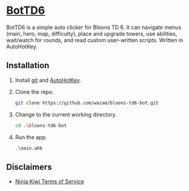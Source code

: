 # [BotTD6](https://github.com/wazam/bloons-td6-bot)

BotTD6 is a simple auto clicker for Bloons TD 6. It can navigate menus (main, hero, map, difficulty), place and upgrade towers, use abilities, wait/watch for rounds, and read custom user-written scripts. Written in AutoHotKey.

## Installation

1. Install [git](https://git-scm.com/downloads) and [AutoHotKey](https://github.com/AutoHotkey/AutoHotkey/releases).
2. Clone the repo.

    ```sh
    git clone https://github.com/wazam/bloons-td6-bot.git
    ```

3. Change to the current working directory.

    ```sh
    cd .\bloons-td6-bot
    ```

4. Run the app.

    ```sh
    .\main.ahk
    ```

## Disclaimers

- [Ninja Kiwi Terms of Service](https://ninjakiwi.com/terms)
